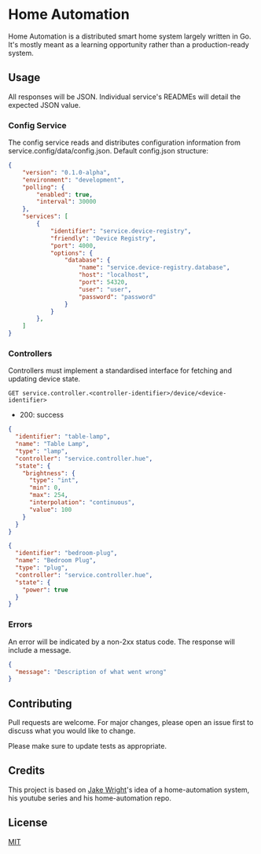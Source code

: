 # Home Automation

Home Automation is a distributed smart home system largely written in Go. 
It's mostly meant as a learning opportunity rather than a production-ready system.

## Usage

All responses will be JSON. Individual service's READMEs will detail the expected JSON value.

### Config Service

The config service reads and distributes configuration information from service.config/data/config.json.
Default config.json structure:
```json
{
    "version": "0.1.0-alpha",
    "environment": "development",
    "polling": {
        "enabled": true,
        "interval": 30000
    },
    "services": [
        {
            "identifier": "service.device-registry",
            "friendly": "Device Registry",
            "port": 4000,
            "options": {
                "database": {
                    "name": "service.device-registry.database",
                    "host": "localhost",
                    "port": 54320,
                    "user": "user",
                    "password": "password"
                }
            }
        },
    ]
}
``` 

### Controllers

Controllers must implement a standardised interface for fetching and updating device state.

`GET service.controller.<controller-identifier>/device/<device-identifier>`

- 200: success

```json
{
  "identifier": "table-lamp",
  "name": "Table Lamp",
  "type": "lamp",
  "controller": "service.controller.hue",
  "state": {
    "brightness": {
      "type": "int",
      "min": 0,
      "max": 254,
      "interpolation": "continuous",
      "value": 100
    }
  }
}
```

```json
{
  "identifier": "bedroom-plug",
  "name": "Bedroom Plug",
  "type": "plug",
  "controller": "service.controller.hue",
  "state": {
    "power": true
  }
}
```

### Errors

An error will be indicated by a non-2xx status code. The response will include a message.

```json
{
  "message": "Description of what went wrong"
}
```

## Contributing
Pull requests are welcome. For major changes, please open an issue first to discuss what you would like to change.

Please make sure to update tests as appropriate.

## Credits
This project is based on [Jake Wright](https://github.com/jakewright)'s idea of a home-automation system, his youtube series and his home-automation repo.

## License
[MIT](https://choosealicense.com/licenses/mit/)
